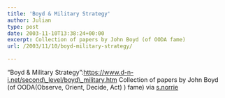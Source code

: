 ```yaml
---
title: 'Boyd & Military Strategy'
author: Julian
type: post
date: 2003-11-10T13:38:24+00:00
excerpt: Collection of papers by John Boyd (of OODA fame)
url: /2003/11/10/boyd-military-strategy/

---
```

&#8220;Boyd & Military Strategy&#8221;:https://www.d-n-i.net/second\_level/boyd\_military.htm Collection of papers by John Boyd (of OODA(Observe, Orient, Decide, Act) ) fame) via [s.norrie][1]

 [1]: https://members.rogers.com/snorrie/weblog/